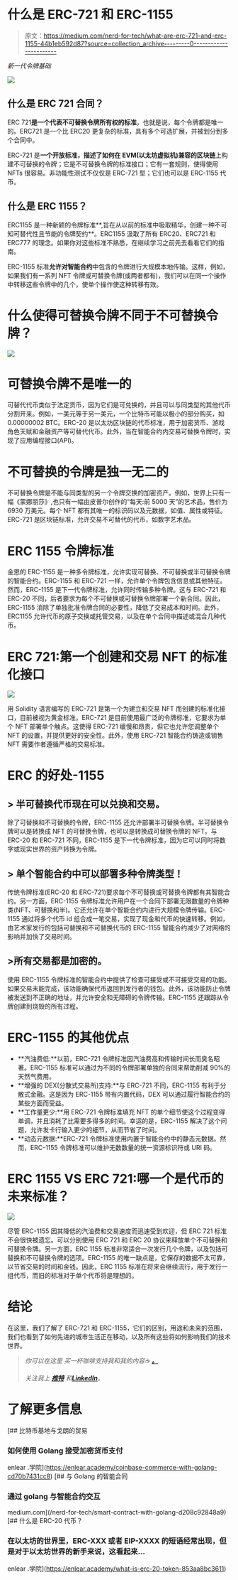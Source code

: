 # 什么是 ERC-721 和 ERC-1155

> 原文：<https://medium.com/nerd-for-tech/what-are-erc-721-and-erc-1155-44b1eb592d87?source=collection_archive---------0----------------------->

*新一代令牌基础*

![](img/016bf0ceae884ca4ca5f2c1e6abe5e1f.png)

## 什么是 ERC 721 合同？

ERC 721**是一个代表不可替换令牌所有权的标准**，也就是说，每个令牌都是唯一的。ERC721 是一个比 ERC20 更复杂的标准，具有多个可选扩展，并被划分到多个合同中。

ERC-721 是**一个开放标准，描述了如何在 EVM(以太坊虚拟机)兼容的区块链**上构建不可替换的令牌；它是不可替换令牌的标准接口；它有一套规则，使得使用 NFTs 很容易。非功能性测试不仅仅是 ERC-721 型；它们也可以是 ERC-1155 代币。

## 什么是 ERC 1155？

ERC1155 是一种新颖的令牌标准**,旨在从以前的标准中吸取精华，创建一种不可知可替代性且节能的令牌契约**。ERC1155 汲取了所有 ERC20、ERC721 和 ERC777 的理念。如果你对这些标准不熟悉，在继续学习之前先去看看它们的指南。

ERC-1155 标准**允许对智能合约**中包含的令牌进行大规模本地传输。这样，例如，如果我们有一系列 NFT 令牌或可替换令牌(或两者都有)，我们可以在同一个操作中转移这些令牌中的几个，使单个操作使这种转移有效。

# 什么使得可替换令牌不同于不可替换令牌？

![](img/0f1ea9792511e629a9af2406b6495240.png)

# 可替换令牌不是唯一的

可替代代币类似于法定货币，因为它们是可兑换的，并且可以与同类型的其他代币分割开来。例如，一美元等于另一美元，一个比特币可能以极小的部分购买，如 0.00000002 BTC。ERC-20 是以太坊区块链的代币标准，用于加密货币、游戏角色天赋和金融资产等可替代代币。此外，当在智能合约内交易可替换令牌时，实现了应用编程接口(API)。

# 不可替换的令牌是独一无二的

不可替换令牌是不能与同类型的另一个令牌交换的加密资产。例如，世界上只有一幅《蒙娜丽莎》,也只有一幅由皮普尔创作的“每天:前 5000 天”的艺术品，售价为 6930 万美元。每个 NFT 都有其唯一的标识码以及元数据，如值、属性或特征。ERC-721 是区块链标准，允许交易不可替代的代币，如数字艺术品。

# ERC 1155 令牌标准

金恩的 ERC-1155 是一种多令牌标准，允许实现可替换、不可替换或半可替换令牌的智能合约。ERC-1155 和 ERC-721 一样，允许单个令牌包含信息或其他特征。然而，ERC-1155 是下一代令牌标准，允许同时传输多种令牌。这与 ERC-721 和 ERC-20 不同，后者要求为每个不可替换或可替换令牌部署一个新合同。因此，ERC-1155 消除了单独批准令牌合同的必要性，降低了交易成本和时间。此外，ERC1155 允许代币的原子交换或托管交易，以及在单个合同中描述或混合几种代币。

# ERC 721:第一个创建和交易 NFT 的标准化接口

![](img/310b65eded8006ae3d60df7755774dfc.png)

用 Solidity 语言编写的 ERC-721 是第一个为建立和交易 NFT 而创建的标准化接口，目前被视为黄金标准。ERC-721 是目前使用最广泛的令牌标准，它要求为单个 NFT 部署单个触点。这使得 ERC-721 缓慢和昂贵，但它也允许您调整单个 NFT 的设置，并提供更好的安全性。此外，使用 ERC-721 智能合约铸造或销售 NFT 需要作者遵循严格的交易标准。

# ERC 的好处-1155

## **>** 半可替换代币现在可以兑换和交易。

除了可替换和不可替换的令牌，ERC-1155 还允许部署半可替换令牌。半可替换令牌可以是转换成 NFT 的可替换令牌，也可以是转换成可替换令牌的 NFT。与 ERC-20 和 ERC-721 不同，ERC-1155 是下一代令牌标准，因为它可以同时将数字或现实世界的资产转换为令牌。

## **>** 单个智能合约中可以部署多种令牌类型！

传统令牌标准(ERC-20 和 ERC-721)要求每个不可替换或可替换令牌都有其智能合约。另一方面，ERC-1155 令牌标准允许用户在一个合同下部署无限数量的令牌种类(NFT、可替换和半)。它还允许在单个智能合约内进行大规模令牌传输。ERC-1155 通过将多个代币 id 组合成一笔交易，实现了现金和代币的快速转移。例如，由艺术家发行的包括可替换和不可替换代币的 ERC-1155 智能合约减少了对网络的影响并加快了交易时间。

## >所有交易都是加密的。

使用 ERC-1155 令牌标准的智能合约中提供了检查可接受或不可接受交易的功能。如果交易未能完成，该功能确保代币返回到发行者的钱包。此外，该功能防止令牌被发送到不正确的地址，并允许安全和无障碍的令牌传输。ERC-1155 还跟踪从令牌创建到烧毁的所有过程。

# ERC-1155 的其他优点

*   **汽油费低:**以前，ERC-721 令牌标准因汽油费高和传输时间长而臭名昭著。ERC-1155 标准可以通过为不同的令牌部署单独的合同来帮助削减 90%的天然气费用。
*   **增强的 DEX(分散式交易所)支持:**与 ERC-721 不同，ERC-1155 有利于分散式金融。这是因为 ERC-1155 带有内置代码，DEX 可以通过履行智能合约的某些方面而受益。
*   **工作量更少:**用 ERC-721 令牌标准填充 NFT 的单个细节使这个过程变得单调，并且消耗了比需要多得多的时间。幸运的是，ERC-1155 解决了这个问题，允许发卡行输入更少的细节，从而节省了时间。
*   **动态元数据:**ERC-721 令牌标准使用内置于智能合约中的静态元数据。然而，ERC-1155 令牌标准可以维护无数数量的统一资源标识符或 URI 码。

# ERC 1155 VS ERC 721:哪一个是代币的未来标准？

![](img/14f9eaa7efa99baad8a3bd78d46d9762.png)

尽管 ERC-1155 因其降低的汽油费和交易速度而迅速受到欢迎，但 ERC 721 标准不会很快被遗忘。可以分别使用 ERC 721 和 ERC 20 协议来释放单个不可替换和可替换令牌。另一方面，ERC 1155 标准非常适合一次发行几个令牌，以及包括可替换和不可替换令牌的选项。ERC-1155 的唯一缺点是，它保存的数据不太可靠，以节省交易的时间和金钱。因此，ERC 1155 标准在将来会继续流行，用于发行一组代币，而旧的标准对于单个代币将是理想的。

# 结论

在这里，我们了解了 ERC-721 和 ERC-1155，它们的区别，用途和未来的范围，我们也看到了如何先进的城市生活正在移动，以及所有这些将如何影响我们的技术世界。

> *你可以在这里* *买一杯咖啡支持我和我的内容☕* [***。***](https://www.buymeacoffee.com/amanagarwal)
> 
> *关注我上* [***推特***](https://twitter.com/02amanag) *和*[***LinkedIn***](https://www.linkedin.com/in/02amanag/)*。*

# 了解更多信息

[](https://enlear.academy/coinbase-commerce-with-golang-cd70b7431cc8) [## 比特币基地与戈朗的贸易

### 如何使用 Golang 接受加密货币支付

enlear .学院](https://enlear.academy/coinbase-commerce-with-golang-cd70b7431cc8) [](/nerd-for-tech/smart-contract-with-golang-d208c92848a9) [## 与 Golang 的智能合同

### 通过 golang 与智能合约交互

medium.com](/nerd-for-tech/smart-contract-with-golang-d208c92848a9) [](https://enlear.academy/what-is-erc-20-token-853aa8bc3611) [## 什么是 ERC-20 代币？

### 在以太坊的世界里，ERC-XXX 或者 EIP-XXXX 的短语经常出现，但是对于以太坊世界的新手来说，这看起来…

enlear .学院](https://enlear.academy/what-is-erc-20-token-853aa8bc3611)